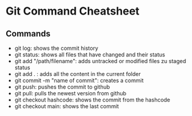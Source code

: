 # Git Command Cheatsheet

## Commands

- git log: shows the commit history
- git status: shows all files that have changed and their status
- git add "/path/filename": adds untracked or modified files zu staged status
- git add . : adds all the content in the current folder
- git commit -m "name of commit": creates a commit
- git push: pushes the commit to github
- git pull: pulls the newest version from github
- git checkout hashcode: shows the commit from the hashcode
- git checkout main: shows the last commit
